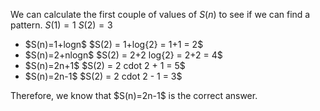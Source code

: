 We can calculate the first couple of values of $S(n)$ to see if we can find a pattern. 
$S(1) = 1$ 
$S(2) = 3$
<ul>
<li> $S(n)=1+logn$ 
$S(2) = 1+log{2} = 1+1 = 2$
<li> $S(n)=2+nlogn$ 
$S(2) = 2+2 log{2} = 2+2 = 4$
<li> $S(n)=2n+1$ 
$S(2) = 2 cdot 2 + 1 = 5$
<li> $S(n)=2n-1$
$S(2) = 2 cdot 2 - 1 = 3$
</ul>
Therefore, we know that $S(n)=2n-1$ is the correct answer.

